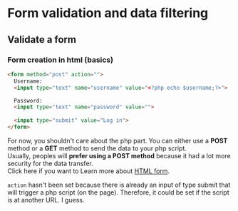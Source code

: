 # Form validation and data filtering

## Validate a form

### Form creation in html (basics)
```html
<form method="post" action="">
  Username:
  <input type="text" name="username" value="<?php echo $username;?>">

  Password:
  <input type="text" name="password" value="">
  
  <input type="submit" value="Log in">
</form>
```
For now, you shouldn't care about the php part. You can either use a **POST** method or a **GET** method to send the data to your php script. <br />
Usually, peoples will **prefer using a POST method** because it had a lot more security for the data transfer. <br />
Click here if you want to Learn more about [HTML form](https://developer.mozilla.org/fr/docs/Web/HTML/Element/form).

`action` hasn't been set because there is already an input of type submit that will trigger a php script (on the page). Therefore, it could be set if the script is at another URL. I guess.